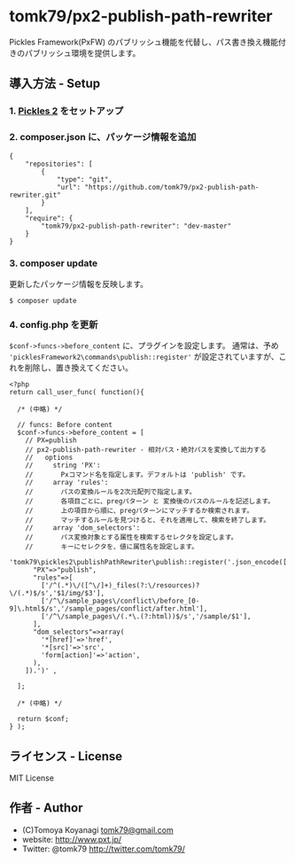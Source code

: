 # tomk79/px2-publish-path-rewriter

Pickles Framework(PxFW) のパブリッシュ機能を代替し、パス書き換え機能付きのパブリッシュ環境を提供します。

## 導入方法 - Setup

### 1. [Pickles 2](http://pickles2.pxt.jp/) をセットアップ

### 2. composer.json に、パッケージ情報を追加

```
{
    "repositories": [
        {
            "type": "git",
            "url": "https://github.com/tomk79/px2-publish-path-rewriter.git"
        }
    ],
    "require": {
        "tomk79/px2-publish-path-rewriter": "dev-master"
    }
}
```

### 3. composer update

更新したパッケージ情報を反映します。

```
$ composer update
```

### 4. config.php を更新

`$conf->funcs->before_content` に、プラグインを設定します。
通常は、予め `'picklesFramework2\commands\publish::register'` が設定されていますが、これを削除し、置き換えてください。

```
<?php
return call_user_func( function(){

  /* (中略) */

  // funcs: Before content
  $conf->funcs->before_content = [
    // PX=publish
    // px2-publish-path-rewriter - 相対パス・絶対パスを変換して出力する
    //   options
    //     string 'PX':
    //       Pxコマンド名を指定します。デフォルトは 'publish' です。
    //     array 'rules':
    //       パスの変換ルールを2次元配列で指定します。
    //       各項目ごとに、pregパターン と 変換後のパスのルールを記述します。
    //       上の項目から順に、pregパターンにマッチするか検索されます。
    //       マッチするルールを見つけると、それを適用して、検索を終了します。
    //     array 'dom_selectors':
    //       パス変換対象とする属性を検索するセレクタを設定します。
    //       キーにセレクタを、値に属性名を設定します。
    'tomk79\pickles2\publishPathRewriter\publish::register('.json_encode([
      "PX"=>"publish",
      "rules"=>[
        ['/^(.*)\/([^\/]+)_files(?:\/resources)?\/(.*)$/s','$1/img/$3'],
        ['/^\/sample_pages\/conflict\/before_[0-9]\.html$/s','/sample_pages/conflict/after.html'],
        ['/^\/sample_pages\/(.*\.(?:html))$/s','/sample/$1'],
      ],
      "dom_selectors"=>array(
        '*[href]'=>'href',
        '*[src]'=>'src',
        'form[action]'=>'action',
      ),
    ]).')' ,

  ];

  /* (中略) */

  return $conf;
} );
```


## ライセンス - License

MIT License


## 作者 - Author

- (C)Tomoya Koyanagi <tomk79@gmail.com>
- website: <http://www.pxt.jp/>
- Twitter: @tomk79 <http://twitter.com/tomk79/>
